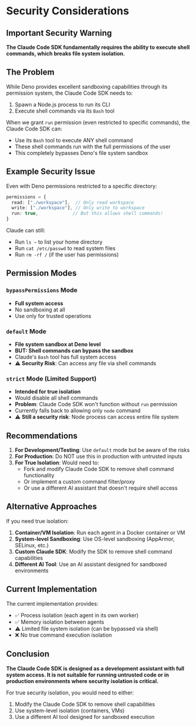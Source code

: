 # Security Considerations

## Important Security Warning

**The Claude Code SDK fundamentally requires the ability to execute shell commands, which breaks file system isolation.**

## The Problem

While Deno provides excellent sandboxing capabilities through its permission system, the Claude Code SDK needs to:
1. Spawn a Node.js process to run its CLI
2. Execute shell commands via its `Bash` tool

When we grant `run` permission (even restricted to specific commands), the Claude Code SDK can:
- Use its `Bash` tool to execute ANY shell command
- These shell commands run with the full permissions of the user
- This completely bypasses Deno's file system sandbox

## Example Security Issue

Even with Deno permissions restricted to a specific directory:
```typescript
permissions = {
  read: ["./workspace"],  // Only read workspace
  write: ["./workspace"], // Only write to workspace
  run: true,             // But this allows shell commands!
}
```

Claude can still:
- Run `ls ~` to list your home directory
- Run `cat /etc/passwd` to read system files
- Run `rm -rf /` (if the user has permissions)

## Permission Modes

### `bypassPermissions` Mode
- **Full system access**
- No sandboxing at all
- Use only for trusted operations

### `default` Mode  
- **File system sandbox at Deno level**
- **BUT: Shell commands can bypass the sandbox**
- Claude's `Bash` tool has full system access
- ⚠️ **Security Risk**: Can access any file via shell commands

### `strict` Mode (Limited Support)
- **Intended for true isolation**
- Would disable all shell commands
- **Problem**: Claude Code SDK won't function without `run` permission
- Currently falls back to allowing only `node` command
- ⚠️ **Still a security risk**: Node process can access entire file system

## Recommendations

1. **For Development/Testing**: Use `default` mode but be aware of the risks
2. **For Production**: Do NOT use this in production with untrusted inputs
3. **For True Isolation**: Would need to:
   - Fork and modify Claude Code SDK to remove shell command functionality
   - Or implement a custom command filter/proxy
   - Or use a different AI assistant that doesn't require shell access

## Alternative Approaches

If you need true isolation:

1. **Container/VM Isolation**: Run each agent in a Docker container or VM
2. **System-level Sandboxing**: Use OS-level sandboxing (AppArmor, SELinux, etc.)
3. **Custom Claude SDK**: Modify the SDK to remove shell command capabilities
4. **Different AI Tool**: Use an AI assistant designed for sandboxed environments

## Current Implementation

The current implementation provides:
- ✅ Process isolation (each agent in its own worker)
- ✅ Memory isolation between agents
- ⚠️ Limited file system isolation (can be bypassed via shell)
- ❌ No true command execution isolation

## Conclusion

**The Claude Code SDK is designed as a development assistant with full system access. It is not suitable for running untrusted code or in production environments where security isolation is critical.**

For true security isolation, you would need to either:
1. Modify the Claude Code SDK to remove shell capabilities
2. Use system-level isolation (containers, VMs)
3. Use a different AI tool designed for sandboxed execution